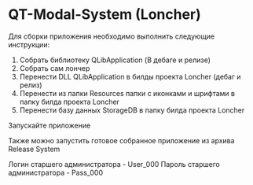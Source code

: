 # QT-Modal-System (Loncher)

Для сборки приложения необходимо выполнить следующие инструкции:

  1. Собрать библиотеку QLibApplication (В дебаге и релизе)
  2. Собрать сам лончер
  3. Перенести DLL QLibApplication в билды проекта Loncher (дебаг и релиз)
  4. Перенести из папки Resources папки с иконками и шрифтами в папку билда проекта Loncher
  5. Перенести базу данных StorageDB в папку билда проекта Loncher

Запускайте приложение

Также можно запустить готовое собранное приложение из архива Release System

Логин старшего администратора - User_000
Пароль старшего администратора - Pass_000
